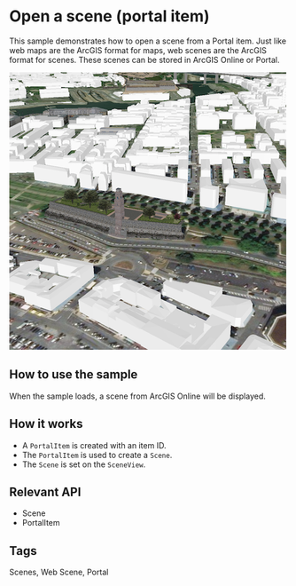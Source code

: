# Open a scene (portal item)

This sample demonstrates how to open a scene from a Portal item. Just like web maps are the ArcGIS format for maps, web scenes are the ArcGIS format for scenes. These scenes can be stored in ArcGIS Online or Portal.

![](screenshot.png)

## How to use the sample
When the sample loads, a scene from ArcGIS Online will be displayed.

## How it works
- A `PortalItem` is created with an item ID.
- The `PortalItem` is used to create a `Scene`.
- The `Scene` is set on the `SceneView`.

## Relevant API
- Scene
- PortalItem

## Tags
Scenes, Web Scene, Portal

